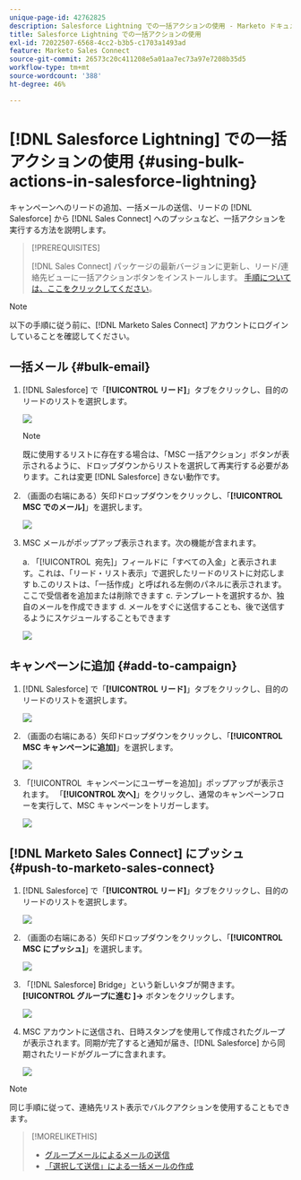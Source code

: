 ```yaml
---
unique-page-id: 42762825
description: Salesforce Lightning での一括アクションの使用 - Marketo ドキュメント - 製品ドキュメント
title: Salesforce Lightning での一括アクションの使用
exl-id: 72022507-6568-4cc2-b3b5-c1703a1493ad
feature: Marketo Sales Connect
source-git-commit: 26573c20c411208e5a01aa7ec73a97e7208b35d5
workflow-type: tm+mt
source-wordcount: '388'
ht-degree: 46%

---
```


# [!DNL Salesforce Lightning] での一括アクションの使用 {#using-bulk-actions-in-salesforce-lightning}

キャンペーンへのリードの追加、一括メールの送信、リードの [!DNL Salesforce] から [!DNL Sales Connect] へのプッシュなど、一括アクションを実行する方法を説明します。

>[!PREREQUISITES]
>
>[!DNL Sales Connect] パッケージの最新バージョンに更新し、リード/連絡先ビューに一括アクションボタンをインストールします。 [手順については、ここをクリックしてください](https://s3.amazonaws.com/tout-user-store/salesforce/assets/SF+Guide+for+Lightning.pdf)。

>[!NOTE]
>
>以下の手順に従う前に、[!DNL Marketo Sales Connect] アカウントにログインしていることを確認してください。

## 一括メール {#bulk-email}

1. [!DNL Salesforce] で「**[!UICONTROL リード]**」タブをクリックし、目的のリードのリストを選択します。

   ![](assets/one-6.png)

   >[!NOTE]
   >
   >既に使用するリストに存在する場合は、「MSC 一括アクション」ボタンが表示されるように、ドロップダウンからリストを選択して再実行する必要があります。これは変更 [!DNL Salesforce] きない動作です。

1. （画面の右端にある）矢印ドロップダウンをクリックし、「**[!UICONTROL MSC でのメール]**」を選択します。

   ![](assets/two-6.png)

1. MSC メールがポップアップ表示されます。次の機能が含まれます。

   a. 「[!UICONTROL &#x200B; 宛先 &#x200B;]」フィールドに「すべての入金」と表示されます。これは、「リード・リスト表示」で選択したリードのリストに対応します
b.このリストは、「一括作成」と呼ばれる左側のパネルに表示されます。ここで受信者を追加または削除できます
c. テンプレートを選択するか、独自のメールを作成できます
d. メールをすぐに送信することも、後で送信するようにスケジュールすることもできます

   ![](assets/three-5.png)

## キャンペーンに追加 {#add-to-campaign}

1. [!DNL Salesforce] で「**[!UICONTROL リード]**」タブをクリックし、目的のリードのリストを選択します。

   ![](assets/four-4.png)

1. （画面の右端にある）矢印ドロップダウンをクリックし、「**[!UICONTROL MSC キャンペーンに追加]**」を選択します。

   ![](assets/five-4.png)

1. 「[!UICONTROL &#x200B; キャンペーンにユーザーを追加 &#x200B;]」ポップアップが表示されます。 「**[!UICONTROL 次へ]**」をクリックし、通常のキャンペーンフローを実行して、MSC キャンペーンをトリガーします。

   ![](assets/six-1.png)

## [!DNL Marketo Sales Connect] にプッシュ {#push-to-marketo-sales-connect}

1. [!DNL Salesforce] で「**[!UICONTROL リード]**」タブをクリックし、目的のリードのリストを選択します。

   ![](assets/seven-2.png)

1. （画面の右端にある）矢印ドロップダウンをクリックし、「**[!UICONTROL MSC にプッシュ]**」を選択します。

   ![](assets/eight-2.png)

1. 「[!DNL Salesforce] Bridge」という新しいタブが開きます。 **[!UICONTROL グループに進む &#x200B;]→** ボタンをクリックします。

   ![](assets/nine-2.png)

1. MSC アカウントに送信され、日時スタンプを使用して作成されたグループが表示されます。同期が完了すると通知が届き、[!DNL Salesforce] から同期されたリードがグループに含まれます。

   ![](assets/ten-1.png)

>[!NOTE]
>
>同じ手順に従って、連絡先リスト表示でバルクアクションを使用することもできます。

>[!MORELIKETHIS]
>
>* [グループメールによるメールの送信](/help/marketo/product-docs/marketo-sales-connect/email/using-the-compose-window/sending-emails-via-group-email.md)
>* [「選択して送信」による一括メールの作成](/help/marketo/product-docs/marketo-sales-connect/email/using-the-compose-window/composing-bulk-emails-with-select-and-send.md#sending-emails)
